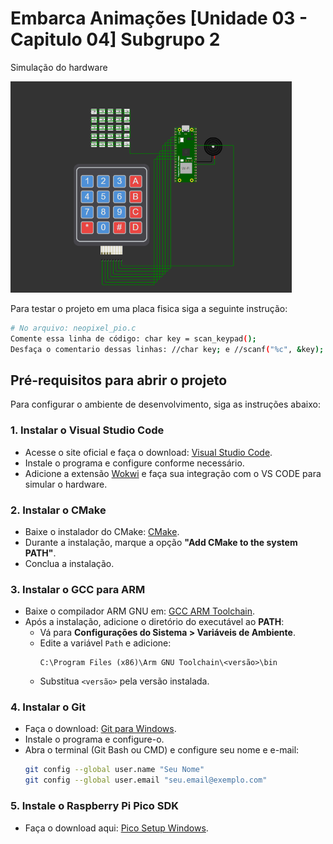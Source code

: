 # Embarca Animações [Unidade 03 - Capitulo 04] Subgrupo 2

Simulação do hardware

<img src="Placa.png" alt="Simulação do hardware" width="450">


Para testar o projeto em uma placa fisica siga a seguinte instrução:
```bash
# No arquivo: neopixel_pio.c 
Comente essa linha de código: char key = scan_keypad();
Desfaça o comentario dessas linhas: //char key; e //scanf("%c", &key);
```

## Pré-requisitos para abrir o projeto

Para configurar o ambiente de desenvolvimento, siga as instruções abaixo:

### 1. Instalar o Visual Studio Code
- Acesse o site oficial e faça o download: [Visual Studio Code](https://code.visualstudio.com/).
- Instale o programa e configure conforme necessário.
- Adicione a extensão [Wokwi](https://marketplace.visualstudio.com/items?itemName=Wokwi.wokwi-vscode) e faça sua integração com o VS CODE para simular o hardware.

### 2. Instalar o CMake
- Baixe o instalador do CMake: [CMake](https://cmake.org/download/).
- Durante a instalação, marque a opção **"Add CMake to the system PATH"**.
- Conclua a instalação.

### 3. Instalar o GCC para ARM
- Baixe o compilador ARM GNU em: [GCC ARM Toolchain](https://developer.arm.com/tools-and-software/open-source-software/developer-tools/gnu-toolchain/gnu-rm).
- Após a instalação, adicione o diretório do executável ao **PATH**:
  - Vá para **Configurações do Sistema > Variáveis de Ambiente**.
  - Edite a variável `Path` e adicione:
    ```
    C:\Program Files (x86)\Arm GNU Toolchain\<versão>\bin
    ```
  - Substitua `<versão>` pela versão instalada.

### 4. Instalar o Git
- Faça o download: [Git para Windows](https://git-scm.com/).
- Instale o programa e configure-o.
- Abra o terminal (Git Bash ou CMD) e configure seu nome e e-mail:
  ```bash
  git config --global user.name "Seu Nome"
  git config --global user.email "seu.email@exemplo.com"

### 5. Instale o Raspberry Pi Pico SDK 
- Faça o download aqui: [Pico Setup Windows](https://github.com/raspberrypi/pico-setup-windows?tab=readme-ov-file).



